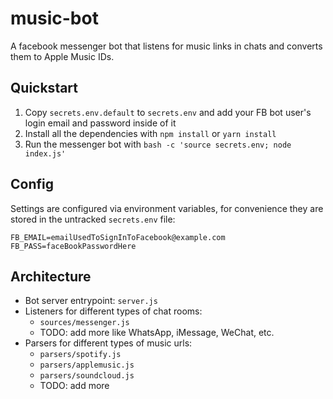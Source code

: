 # music-bot
A facebook messenger bot that listens for music links in chats and converts them to Apple Music IDs.


## Quickstart

1. Copy `secrets.env.default` to `secrets.env` and add your FB bot user's login email and password inside of it
2. Install all the dependencies with `npm install` or `yarn install`
3. Run the messenger bot with `bash -c 'source secrets.env; node index.js'`


## Config

Settings are configured via environment variables, for convenience they are stored in the untracked `secrets.env` file:

```dotenv
FB_EMAIL=emailUsedToSignInToFacebook@example.com
FB_PASS=faceBookPasswordHere
```


## Architecture

- Bot server entrypoint: `server.js`
- Listeners for different types of chat rooms:
    + `sources/messenger.js`
    + TODO: add more like WhatsApp, iMessage, WeChat, etc.
- Parsers for different types of music urls:
    + `parsers/spotify.js`
    + `parsers/applemusic.js`
    + `parsers/soundcloud.js`
    + TODO: add more
